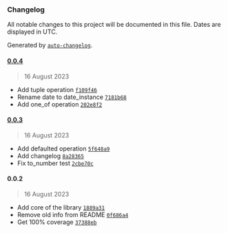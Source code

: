 ### Changelog

All notable changes to this project will be documented in this file. Dates are displayed in UTC.

Generated by [`auto-changelog`](https://github.com/CookPete/auto-changelog).

#### [0.0.4](https://github.com/yamiteru/fluxus/compare/0.0.3...0.0.4)

> 16 August 2023

- Add tuple operation [`f109f46`](https://github.com/yamiteru/fluxus/commit/f109f4690948843e801d787c49b7237b87d0c519)
- Rename date to date_instance [`7181b68`](https://github.com/yamiteru/fluxus/commit/7181b6897b6d68b3e527e23e778247ff2f2616a6)
- Add one_of operation [`202e8f2`](https://github.com/yamiteru/fluxus/commit/202e8f2f214f10863b89ab2b30287ef0f5ec47a7)

#### [0.0.3](https://github.com/yamiteru/fluxus/compare/0.0.2...0.0.3)

> 16 August 2023

- Add defaulted operation [`5f648a9`](https://github.com/yamiteru/fluxus/commit/5f648a99772154462016345f5a6ca974c7841ba4)
- Add changelog [`8a28365`](https://github.com/yamiteru/fluxus/commit/8a28365c96d90ebc5cac49da8474499f56a28a43)
- Fix to_number test [`2cbe70c`](https://github.com/yamiteru/fluxus/commit/2cbe70cc58b3714d7618b799932ce2e77ede305c)

#### 0.0.2

> 16 August 2023

- Add core of the library [`1889a31`](https://github.com/yamiteru/fluxus/commit/1889a31f5cbb30ddc0ba9dbf58235338253fa608)
- Remove old info from README [`0f686a4`](https://github.com/yamiteru/fluxus/commit/0f686a4565240d59e92eb2eaafff5d6aa7003ec5)
- Get 100% coverage [`37388eb`](https://github.com/yamiteru/fluxus/commit/37388ebaf0a8b2af37c83de803455d689aad5249)
